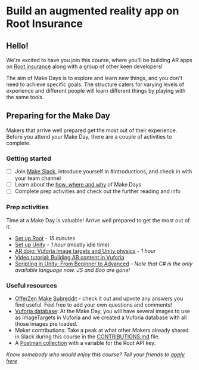 # Build an augmented reality app on Root Insurance

## Hello!
We're excited to have you join this course, where you'll be building AR apps on [Root insurance](http://root.co.za/insurance/) along with a group of other keen developers!

The aim of Make Days is to explore and learn new things, and you don't need to achieve specific goals. The structure caters for varying levels of experience and different people will learn different things by playing with the same tools.

## Preparing for the Make Day
Makers that arrive well prepared get the most out of their experience. Before you attend your Make Day, there are a couple of activities to complete.

### Getting started
- [ ] Join [Make Slack](https://offerzen-make.slack.com/), introduce yourself in #introductions, and check in with your team channel
- [ ] Learn about the [how, where and why](agenda.md) of Make Days
- [ ] Complete prep activities and check out the further reading and info

### Prep activities

Time at a Make Day is valuable! Arrive well prepared to get the most out of it.

- [Set up Root](https://github.com/OfferZen-Make/arinsuretech-activity-root-setup) - *15 minutes*
- [Set up Unity](https://github.com/OfferZen-Make/arinsuretech-activity-unity-setup) - *1 hour* (mostly idle time)
- [AR dojo: Vuforia image targets and Unity physics](http://github.com/OfferZen-Make/arinsuretech-kicker) - *1 hour*
- [Video tutorial: Building AR content in Vuforia](https://www.youtube.com/watch?v=9XikHnTiukk&list=PLX2vGYjWbI0Thl0pOCbKWrbbiw7RWiRG7)
- [Scripting in Unity: From Beginner to Advanced](https://unity3d.com/learn/tutorials/s/scripting) - *Note that C# is the only available language now. JS and Boo are gone!*

### Useful resources
- [OfferZen Make Subreddit](https://www.reddit.com/r/offerzenmake) - check it out and upvote any answers you find useful. Feel free to add your own questions and comments!
- [Vuforia database](./MakeDatabase.unitypackage): At the Make Day, you will have several images to use as ImageTargets in Vuforia and we created a Vuforia database with all those images pre loaded.
- Maker contributions: Take a peak at what other Makers already shared in Slack during this course in the [CONTRIBUTIONS.md](https://github.com/OfferZen-Make/arinsuretech/blob/master/CONTRIBUTIONS.md) file.
- A [Postman collection](./Root_Postman_Demo.postman_collection.json) with a variable for the Root API key.

*Know somebody who would enjoy this course? Tell your friends to [apply here](https://make.offerzen.com/course/root-insurance-augmented-reality)*
